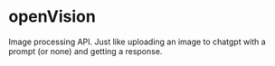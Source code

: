 # openVision
Image processing API. Just like uploading an image to chatgpt with a prompt (or none) and getting a response.
